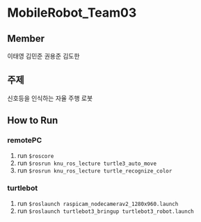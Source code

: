 # MobileRobot_Team03

## Member
이태영
김민준
권용준
김도한

## 주제 
신호등을 인식하는 자율 주행 로봇 

## How to Run
### remotePC
1. run ```$roscore```
2. run ```$rosrun knu_ros_lecture turtle3_auto_move```
3. run ```$rosrun knu_ros_lecture turtle_recognize_color```

### turtlebot
1. run ```$roslaunch raspicam_nodecamerav2_1280x960.launch```
2. run ```$roslaunch turtlebot3_bringup turtlebot3_robot.launch```
